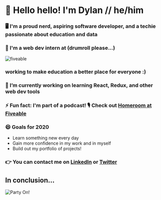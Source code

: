 # 👋 Hello hello! I'm Dylan // he/him

### 🖥️ I'm a proud nerd, aspiring software developer, and a techie passionate about education and data

### 🥁 I'm a web dev intern at (drumroll please...)
![fiveable](https://fiveable.me/wp-content/uploads/2020/06/fiveable-pride-flag-new-copy.png)
### working to make education a better place for everyone :) 

### 🔭 I’m currently working on learning React, Redux, and other web dev tools

### ⚡ Fun fact: I'm part of a podcast! 🎙️ Check out [Homeroom at Fiveable](https://homeroom.fiveable.me)

### 😄 Goals for 2020
- Learn something new every day
- Gain more confidence in my work and in myself
- Build out my portfolio of projects!

### :point_right:  You can contact me on [LinkedIn](https://www.linkedin.com/in/dylan-black-2021/) or [Twitter](https://twitter.com/Dyljam12345)

## In conclusion...
![Party On!](https://media.giphy.com/media/d3mlYwpf96kMuFjO/giphy.gif)

<!--
**DBlack2021/DBlack2021** is a ✨ _special_ ✨ repository because its `README.md` (this file) appears on your GitHub profile.

Here are some ideas to get you started:

- 🔭 I’m currently working on ...
- 🌱 I’m currently learning ...
- 👯 I’m looking to collaborate on ...
- 🤔 I’m looking for help with ...
- 💬 Ask me about ...
- 📫 How to reach me: ...
- 😄 Pronouns: ...
- ⚡ Fun fact: ...
-->

